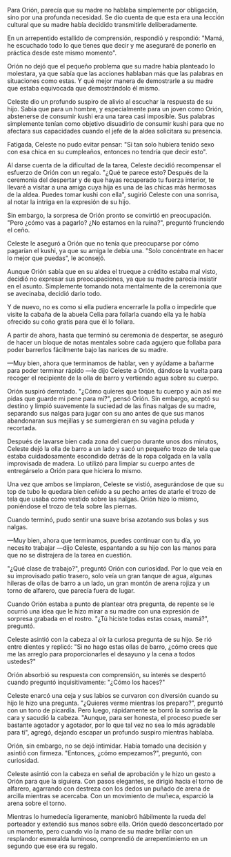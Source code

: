 
Para Orión, parecía que su madre no hablaba simplemente por obligación, sino por una profunda necesidad. Se dio cuenta de que esta era una lección cultural que su madre había decidido transmitirle deliberadamente.

En un arrepentido estallido de comprensión, respondió y respondió: "Mamá, he escuchado todo lo que tienes que decir y me aseguraré de ponerlo en práctica desde este mismo momento".

Orión no dejó que el pequeño problema que su madre había planteado lo molestara, ya que sabía que las acciones hablaban más que las palabras en situaciones como estas. Y qué mejor manera de demostrarle a su madre que estaba equivocada que demostrándolo él mismo.

Celeste dio un profundo suspiro de alivio al escuchar la respuesta de su hijo. Sabía que para un hombre, y especialmente para un joven como Orión, abstenerse de consumir kushi era una tarea casi imposible. Sus palabras simplemente tenían como objetivo disuadirlo de consumir kushi para que no afectara sus capacidades cuando el jefe de la aldea solicitara su presencia.

Fatigada, Celeste no pudo evitar pensar: "Si tan solo hubiera tenido sexo con esa chica en su cumpleaños, entonces no tendría que decir esto".

Al darse cuenta de la dificultad de la tarea, Celeste decidió recompensar el esfuerzo de Orión con un regalo. "¿Qué te parece esto? Después de la ceremonia del despertar y de que hayas recuperado tu fuerza interior, te llevaré a visitar a una amiga cuya hija es una de las chicas más hermosas de la aldea. Puedes tomar kushi con ella", sugirió Celeste con una sonrisa, al notar la intriga en la expresión de su hijo.

Sin embargo, la sorpresa de Orión pronto se convirtió en preocupación. "Pero ¿cómo vas a pagarlo? ¿No estamos en la ruina?", preguntó frunciendo el ceño.

Celeste le aseguró a Orión que no tenía que preocuparse por cómo pagarían el kushi, ya que su amiga le debía una. "Solo concéntrate en hacer lo mejor que puedas", le aconsejó.

Aunque Orión sabía que en su aldea el trueque a crédito estaba mal visto, decidió no expresar sus preocupaciones, ya que su madre parecía insistir en el asunto. Simplemente tomando nota mentalmente de la ceremonia que se avecinaba, decidió darlo todo.

Y de nuevo, no es como si ella pudiera encerrarle la polla o impedirle que visite la cabaña de la abuela Celia para follarla cuando ella ya le había ofrecido su coño gratis para que él lo follara.

A partir de ahora, hasta que terminó su ceremonia de despertar, se aseguró de hacer un bloque de notas mentales sobre cada agujero que follaba para poder barrerlos fácilmente bajo las narices de su madre.

—Muy bien, ahora que terminamos de hablar, ven y ayúdame a bañarme para poder terminar rápido —le dijo Celeste a Orión, dándose la vuelta para recoger el recipiente de la olla de barro y vertiendo agua sobre su cuerpo.

Orión suspiró derrotado. "¿Cómo quieres que toque tu cuerpo y aún así me pidas que guarde mi pene para mí?", pensó Orión. Sin embargo, aceptó su destino y limpió suavemente la suciedad de las finas nalgas de su madre, separando sus nalgas para jugar con su ano antes de que sus manos abandonaran sus mejillas y se sumergieran en su vagina peluda y recortada.

Después de lavarse bien cada zona del cuerpo durante unos dos minutos, Celeste dejó la olla de barro a un lado y sacó un pequeño trozo de tela que estaba cuidadosamente escondido detrás de la ropa colgada en la valla improvisada de madera. Lo utilizó para limpiar su cuerpo antes de entregárselo a Orión para que hiciera lo mismo.

Una vez que ambos se limpiaron, Celeste se vistió, asegurándose de que su top de tubo le quedara bien ceñido a su pecho antes de atarle el trozo de tela que usaba como vestido sobre las nalgas. Orión hizo lo mismo, poniéndose el trozo de tela sobre las piernas.

Cuando terminó, pudo sentir una suave brisa azotando sus bolas y sus nalgas.

—Muy bien, ahora que terminamos, puedes continuar con tu día, yo necesito trabajar —dijo Celeste, espantando a su hijo con las manos para que no se distrajera de la tarea en cuestión.

"¿Qué clase de trabajo?", preguntó Orión con curiosidad. Por lo que veía en su improvisado patio trasero, solo veía un gran tanque de agua, algunas hileras de ollas de barro a un lado, un gran montón de arena rojiza y un torno de alfarero, que parecía fuera de lugar.

Cuando Orión estaba a punto de plantear otra pregunta, de repente se le ocurrió una idea que le hizo mirar a su madre con una expresión de sorpresa grabada en el rostro. "¿Tú hiciste todas estas cosas, mamá?", preguntó.

Celeste asintió con la cabeza al oír la curiosa pregunta de su hijo. Se rió entre dientes y replicó: "Si no hago estas ollas de barro, ¿cómo crees que me las arreglo para proporcionarles el desayuno y la cena a todos ustedes?"

Orión absorbió su respuesta con comprensión, su interés se despertó cuando preguntó inquisitivamente: "¿Cómo los haces?"

Celeste enarcó una ceja y sus labios se curvaron con diversión cuando su hijo le hizo una pregunta. "¿Quieres verme mientras los preparo?", preguntó con un tono de picardía. Pero luego, rápidamente se borró la sonrisa de la cara y sacudió la cabeza. "Aunque, para ser honesta, el proceso puede ser bastante agotador y agotador, por lo que tal vez no sea lo más agradable para ti", agregó, dejando escapar un profundo suspiro mientras hablaba.

Orión, sin embargo, no se dejó intimidar. Había tomado una decisión y asintió con firmeza. "Entonces, ¿cómo empezamos?", preguntó, con curiosidad.

Celeste asintió con la cabeza en señal de aprobación y le hizo un gesto a Orión para que la siguiera. Con pasos elegantes, se dirigió hacia el torno de alfarero, agarrando con destreza con los dedos un puñado de arena de arcilla mientras se acercaba. Con un movimiento de muñeca, esparció la arena sobre el torno.

Mientras lo humedecía ligeramente, maniobró hábilmente la rueda del porteador y extendió sus manos sobre ella. Orión quedó desconcertado por un momento, pero cuando vio la mano de su madre brillar con un resplandor esmeralda luminoso, comprendió de arrepentimiento en un segundo que ese era su regalo.